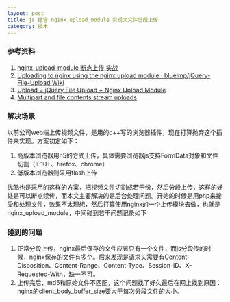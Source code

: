 ```yaml
---
layout: post
title: js 结合 nginx_upload_module 实现大文件分段上传
category: 技术
---
```



### 参考资料

1. [nginx-upload-module 断点上传 实战](https://github.com/keminar/nginx-upload-module/blob/master/example/nginx/upload.conf)
2. [Uploading to nginx using the nginx upload module · blueimp/jQuery-File-Upload Wiki](https://github.com/blueimp/jQuery-File-Upload/wiki/Uploading-to-nginx-using-the-nginx-upload-module)
3. [Upload = jQuery File Upload + Nginx Upload Module](http://blog.csdn.net/sfswow/article/details/11475333)
4. [Multipart and file contents stream uploads](https://blueimp.github.io/jQuery-File-Upload/)

### 解决场景
以前公司web端上传视频文件，是用的c++写的浏览器插件，现在打算抛弃这个插件来实现。方案初定如下：

1. 高版本浏览器用h5的方式上传，具体需要浏览器js支持FormData对象和文件切割（IE10+、firefox、chrome）
2. 低版本浏览器则采用flash上传

优酷也是采用的这样的方案，把视频文件切割成若干份，然后分段上传，这样的好处是可以断点续传，而本文主要解决的是后台处理问题。开始的时候是用php来接受和处理文件，效果不太理想，然后打算使用nginx的一个上传模块去做，也就是nginx_upload_module，中间碰到若干问题记录如下

### 碰到的问题
1. 正常分段上传，nginx最后保存的文件应该只有一个文件，而js分段传的时候，nginx保存的文件有多个。后来发现是请求头需要有Content-Disposition、Content-Range、Content-Type、Session-ID、X-Requested-With，缺一不可。
2. 上传完后，md5和原始文件不匹配，这个问题找了好久最后在网上找到原因：nginx的client_body_buffer_size要大于每次分段文件的大小。
